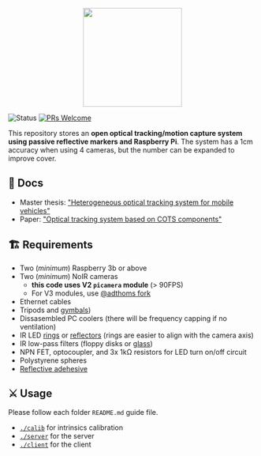 <p align="center">
<img src="https://user-images.githubusercontent.com/48807586/177659981-d0c4ffe2-3738-45ec-886e-c289925b0546.png" height="200" align="center">
</p>

![Status](https://img.shields.io/static/v1?style=flat&logo=github&label=status&message=active&color=blue) [![PRs Welcome](https://img.shields.io/badge/PRs-welcome-brightgreen.svg)](http://makeapullrequest.com)  


This repository stores an **open optical tracking/motion capture system using passive reflective markers and Raspberry Pi**. The system has a 1cm accuracy when using 4 cameras, but the number can be expanded to improve cover. 

## 🔖 Docs

- Master thesis: ["Heterogeneous optical tracking system for mobile vehicles"](https://drive.google.com/file/d/1Gvj34tuTL8okl7SSPtr6r7JbKLNrIH3P/view?usp=sharing)
- Paper: ["Optical tracking system based on COTS components"](https://ieeexplore.ieee.org/document/10053039)

## 🏗️ Requirements

- Two (*minimum*) Raspberry 3b or above
- Two (*minimum*) NoIR cameras 
    * **this code uses V2 `picamera` module** (> 90FPS)
    * For V3 modules, use [@adthoms fork](https://github.com/adthoms/MoCapRasp/tree/main)
- Ethernet cables
- Tripods and [gymbals](https://www.amazon.com.br/gp/product/B099HPMZK1/ref=ppx_yo_dt_b_asin_title_o02_s01?ie=UTF8&psc=1))
- Dissasembled PC coolers (there will be frequency capping if no ventilation)
- IR LED [rings](https://produto.mercadolivre.com.br/MLB-2096109150-led-infravermelho-cameras-seguranca-com-sensor-kit-4-placa-_JM) or [reflectors](https://produto.mercadolivre.com.br/MLB-705743885-refletor-72-leds-infravermelho-para-camera-de-seguranca-_JM#position=18&search_layout=stack&type=item&tracking_id=f82f63b5-6055-4f00-a978-0f2bfc703d91) (rings are easier to align with the camera axis)
- IR low-pass filters (floppy disks or [glass](https://pt.aliexpress.com/item/1005003709944263.html?spm=a2g0o.order_list.0.0.1856caa4oP6TAy&gatewayAdapt=glo2bra))
- NPN FET, optocoupler, and 3x 1kΩ resistors for LED turn on/off circuit 
- Polystyrene spheres 
- [Reflective adehesive](https://dmrefletivos.com.br/sinalizacao-viaria/grau-comercial/)
  
## ⚔️ Usage

Please follow each folder `README.md` guide file. 
    
- [`./calib`](/calib/) for intrinsics calibration 
- [`./server`](/server/) for the server
- [`./client`](/client/) for the client
